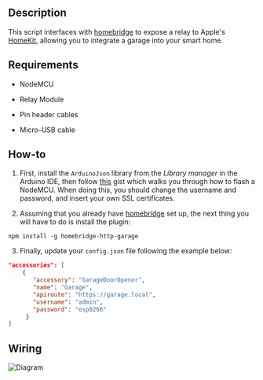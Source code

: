 ## Description

This script interfaces with [homebridge](https://github.com/homebridge/homebridge) to expose a relay to Apple's [HomeKit](http://www.apple.com/ios/home/), allowing you to integrate a garage into your smart home.

## Requirements

* NodeMCU

* Relay Module

* Pin header cables

* Micro-USB cable

## How-to

1. First, install the `ArduinoJson` library from the _Library manager_ in the Arduino IDE, then follow [this](https://gist.github.com/phenotypic/8d9d3b886936ccea9c21f495755640dd) gist which walks you through how to flash a NodeMCU. When doing this, you should change the username and password, and insert your own SSL certificates.

2. Assuming that you already have [homebridge](https://github.com/homebridge/homebridge#installation) set up, the next thing you will have to do is install the plugin:
```
npm install -g homebridge-http-garage
```

3. Finally, update your `config.json` file following the example below:

```json
"accessories": [
    {
       "accessory": "GarageDoorOpener",
       "name": "Garage",
       "apiroute": "https://garage.local",
       "username": "admin",
       "password": "esp8266"
     }
]
```

## Wiring

![Diagram](https://i.ibb.co/Jrzr2Hm/68747470733a2f2f696d6167652e6962622e636f2f68454468464c2f576972696e672d52656c61792d4469616772616d2e6a7067.jpg)
